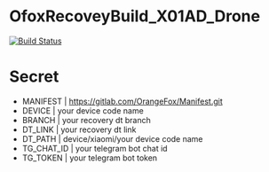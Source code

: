 # OfoxRecoveyBuild_X01AD_Drone

[![Build Status](https://cloud.drone.io/api/badges/AnGgIt88/Recovery-Builder-Drone-CI/status.svg)](https://cloud.drone.io/AnGgIt88/Recovery-Builder-Drone-CI)

# Secret
* MANIFEST | https://gitlab.com/OrangeFox/Manifest.git
* DEVICE | your device code name
* BRANCH | your recovery dt branch
* DT_LINK | your recovery dt link
* DT_PATH | device/xiaomi/your device code name
* TG_CHAT_ID | your telegram bot chat id
* TG_TOKEN | your telegram bot token

